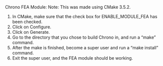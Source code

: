Chrono FEA Module:
Note: This was made using CMake 3.5.2.

1. In CMake, make sure that the check box for ENABLE_MODULE_FEA has been checked.
2. Click on Configure.
3. Click on Generate.
4. Go to the directory that you chose to build Chrono in, and run a “make” command.
5. After the make is finished, become a super user and run a “make install” command.
6. Exit the super user, and the FEA module should be working.

